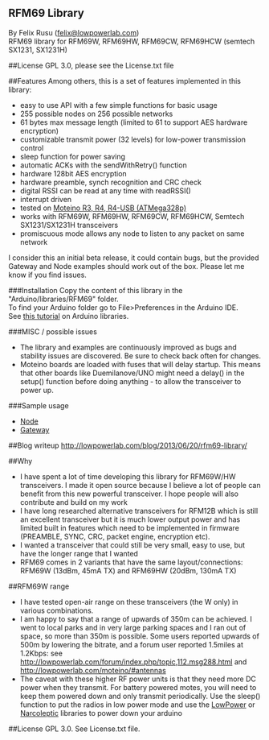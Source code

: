 RFM69 Library
----------------
By Felix Rusu (felix@lowpowerlab.com)
<br/>
RFM69 library for RFM69W, RFM69HW, RFM69CW, RFM69HCW (semtech SX1231, SX1231H)

##License
GPL 3.0, please see the License.txt file


##Features
Among others, this is a set of features implemented in this library:

- easy to use API with a few simple functions for basic usage
- 255 possible nodes on 256 possible networks
- 61 bytes max message length (limited to 61 to support AES hardware encryption)
- customizable transmit power (32 levels) for low-power transmission control
- sleep function for power saving
- automatic ACKs with the sendWithRetry() function
- hardware 128bit AES encryption
- hardware preamble, synch recognition and CRC check
- digital RSSI can be read at any time with readRSSI()
- interrupt driven
- tested on [Moteino R3, R4, R4-USB (ATMega328p)](http://lowpowerlab.com/shop/Moteino-R4)
- works with RFM69W, RFM69HW, RFM69CW, RFM69HCW, Semtech SX1231/SX1231H transceivers
- promiscuous mode allows any node to listen to any packet on same network

I consider this an initial beta release, it could contain bugs, but the provided Gateway and Node examples should work out of the box. Please let me know if you find issues.

###Installation
Copy the content of this library in the "Arduino/libraries/RFM69" folder.
<br />
To find your Arduino folder go to File>Preferences in the Arduino IDE.
<br/>
See [this tutorial](http://learn.adafruit.com/arduino-tips-tricks-and-techniques/arduino-libraries) on Arduino libraries.

###MISC / possible issues
- The library and examples are continuously improved as bugs and stability issues are discovered. Be sure to check back often for changes.
- Moteino boards are loaded with fuses that will delay startup. This means that other boards like Duemilanove/UNO might need a delay() in the setup() function before doing anything - to allow the transceiver to power up.

###Sample usage
- [Node](https://github.com/LowPowerLab/RFM69/blob/master/Examples/Node/Node.ino)
- [Gateway](https://github.com/LowPowerLab/RFM69/blob/master/Examples/Gateway/Gateway.ino)

##Blog writeup
http://lowpowerlab.com/blog/2013/06/20/rfm69-library/

##Why
- I have spent a lot of time developing this library for RFM69W/HW transceivers. I made it open source because I believe a lot of people can benefit from this new powerful transceiver. I hope people will also contribute and build on my work
- I have long researched alternative transceivers for RFM12B which is still an excellent transceiver but it is much lower output power and has limited built in features which need to be implemented in firmware (PREAMBLE, SYNC, CRC, packet engine, encryption etc).
- I wanted a transceiver that could still be very small, easy to use, but have the longer range that I wanted
- RFM69 comes in 2 variants that have the same layout/connections: RFM69W (13dBm, 45mA TX) and RFM69HW (20dBm, 130mA TX)

##RFM69W range
- I have tested open-air range on these transceivers (the W only) in various combinations.
- I am happy to say that a range of upwards of 350m can be achieved. I went to local parks and in very large parking spaces and I ran out of space, so more than 350m is possible. Some users reported upwards of 500m by lowering the bitrate, and a forum user reported 1.5miles at 1.2Kbps: see http://lowpowerlab.com/forum/index.php/topic,112.msg288.html and http://lowpowerlab.com/moteino/#antennas
- The caveat with these higher RF power units is that they need more DC power when they transmit. For battery powered motes, you will need to keep them powered down and only transmit periodically. Use the sleep() function to put the radios in low power mode and use the [LowPower](https://github.com/rocketscream/Low-Power) or [Narcoleptic](https://code.google.com/p/narcoleptic/) libraries to power down your arduino

##License
GPL 3.0. See License.txt file.
